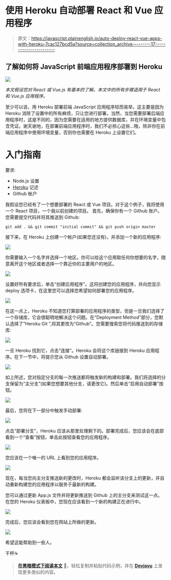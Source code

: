 # 使用 Heroku 自动部署 React 和 Vue 应用程序

> 原文：<https://javascript.plainenglish.io/auto-deploy-react-vue-apps-with-heroku-7cac127bcd5a?source=collection_archive---------17----------------------->

## 了解如何将 JavaScript 前端应用程序部署到 Heroku

![](img/066e2671f2860ccdf0c10b66ba977bb2.png)

*本文假设您对 React 或 Vue.js 有基本的了解。本文中的所有步骤适用于 React 和 Vue.js 应用程序。*

至少可以说，用 Heroku 部署前端 JavaScript 应用程序轻而易举。这主要是因为 Heroku 消除了设置中的所有麻烦，只让您进行部署。当然，当您需要部署后端应用程序时，这是不同的，因为您需要在适用的地方提供数据库，并在环境变量中包含凭证。谢天谢地，在部署前端应用程序时，我们不必担心这些…哦，除非你在前端应用程序中使用环境变量，否则你也需要在 Heroku 上设置它们。

# 入门指南

要求:

*   Node.js 设置
*   [Heroku](https://heroku.com) 记述
*   Github 帐户

我假设您已经有了一个想要部署的 React 或 Vue 项目。对于这个例子，我将使用一个 React 项目，一个我以前创建的项目。
首先，确保你有一个 Github 账户。您需要提交代码并将其推送到 Github:

```
git add . && git commit "initial commit" && git push origin master
```

接下来，在 Heroku 上创建一个帐户(如果您还没有)，并添加一个新的应用程序:

![](img/ff4edab23ff77f244e0040b2227628d2.png)

你需要输入一个名字并选择一个地区。你可以给这个应用取任何你想要的名字，随意离开这个地区或者选择一个靠近你的主要用户的地区。

![](img/8df1d586cb0f28e8e85318a97cda6289.png)

设置好所有要求后，单击“创建应用程序”。这将创建您的应用程序，并向您显示 deploy 选项卡，在这里您可以选择您希望如何部署您的应用程序。

![](img/d614a646ac621344b65d95bb986097e3.png)

在这一点上，Heroku 不知道您打算部署的应用程序的类型，但是一旦我们选择了一个存储库，它会很聪明地解决这个问题。在“Deployment Method”部分，您默认选择了“Heroku Git ”,将其更改为“Github”。您需要搜索您将代码推送到的存储库:

![](img/603faf4db572b25ce69106e369edeb1c.png)

一旦 Heroku 找到它，点击“连接”。Heroku 会将这个库链接到 Heroku 应用程序。在下一节中，将提示您从 Github 设置自动部署。

![](img/1149ab9883f53b5bf61495d400f199bb.png)

如上所述，您对指定分支的每一次推送都将触发新的构建和部署。我们将选择的分支保留为“主分支”(如果您想要其他分支，请更改它)。然后单击“启用自动部署”按钮。

![](img/91903c9dd1d1bac5630488db5a84e928.png)

最后，您将在下一部分中触发手动部署:

![](img/3752100778f266b71029656c8e8f9dbe.png)

点击“部署分支”，Heroku 应该从那里处理剩下的。部署完成后，您应该会在底部看到一个“查看”按钮，单击此按钮查看您的应用程序。

![](img/f59e763211777a730e7f6efcb413b7b5.png)

您应该在一个唯一的 URL 上看到您的应用程序。

![](img/de421b71126f13326744df13e7065dfd.png)

现在，每当您向主分支推送新的更改时，Heroku 都会监听该分支上的更新，并自动重新构建您的应用程序以服务于最新的构建。

您可以通过更新 App.js 文件并将更新推送到 Github 上的主分支来测试这一点。在您的 Heroku 仪表板中，您现在应该看到一个新的构建正在进行中。

![](img/df39c9f0acc6e8107d7041fd46abc841.png)

完成后，您应该会看到您在网站上所做的更新。

![](img/1685430d13445cbdaea528b9394d9cf3.png)

希望这能帮助到一些人。

干杯☕️

> [**在黑暗模式下阅读本文**](https://devjavu.space/post/auto-deploy-react-vue-apps-with-heroku?isDark=true) 🌙，轻松复制并粘贴代码示例，并在 [**Devjavu**](https://devjavu.space/) 上发现更多类似的内容。